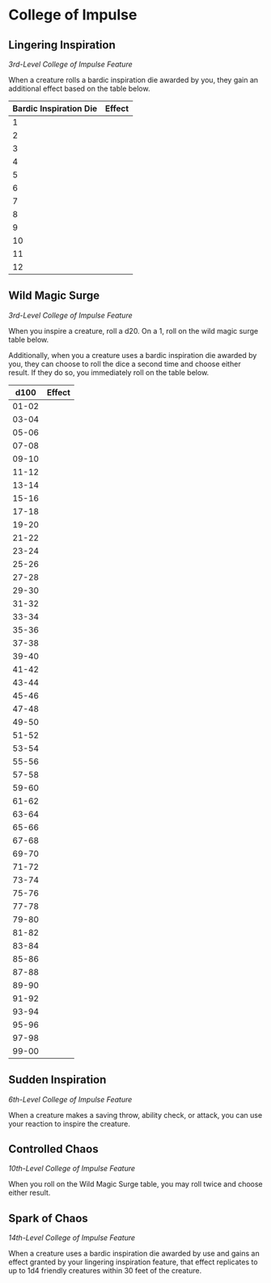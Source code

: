 # College of Impulse

## Lingering Inspiration

*3rd-Level College of Impulse Feature*

When a creature rolls a bardic inspiration die awarded by you, they gain an additional effect based on the table below.

| Bardic Inspiration Die | Effect |
|---|---|
| 1 |  |
| 2 |  |
| 3 |  |
| 4 |  |
| 5 |  |
| 6 |  |
| 7 |  |
| 8 |  |
| 9 |  |
| 10 |  |
| 11 |  |
| 12 |  |

## Wild Magic Surge

*3rd-Level College of Impulse Feature*

When you inspire a creature, roll a d20. On a 1, roll on the wild magic surge table below.

Additionally, when you a creature uses a bardic inspiration die awarded by you, they can choose to roll the dice a second time and choose either result. If they do so, you immediately roll on the table below.

| d100 | Effect |
|---|---|
| 01-02 |  |
| 03-04 |  |
| 05-06 |  |
| 07-08 |  |
| 09-10 |  |
| 11-12 |  |
| 13-14 |  |
| 15-16 |  |
| 17-18 |  |
| 19-20 |  |
| 21-22 |  |
| 23-24 |  |
| 25-26 |  |
| 27-28 |  |
| 29-30 |  |
| 31-32 |  |
| 33-34 |  |
| 35-36 |  |
| 37-38 |  |
| 39-40 |  |
| 41-42 |  |
| 43-44 |  |
| 45-46 |  |
| 47-48 |  |
| 49-50 |  |
| 51-52 |  |
| 53-54 |  |
| 55-56 |  |
| 57-58 |  |
| 59-60 |  |
| 61-62 |  |
| 63-64 |  |
| 65-66 |  |
| 67-68 |  |
| 69-70 |  |
| 71-72 |  |
| 73-74 |  |
| 75-76 |  |
| 77-78 |  |
| 79-80 |  |
| 81-82 |  |
| 83-84 |  |
| 85-86 |  |
| 87-88 |  |
| 89-90 |  |
| 91-92 |  |
| 93-94 |  |
| 95-96 |  |
| 97-98 |  |
| 99-00 |  |

## Sudden Inspiration

*6th-Level College of Impulse Feature*

When a creature makes a saving throw, ability check, or attack, you can use your reaction to inspire the creature. 

## Controlled Chaos

*10th-Level College of Impulse Feature*

When you roll on the Wild Magic Surge table, you may roll twice and choose either result.

## Spark of Chaos

*14th-Level College of Impulse Feature*

When a creature uses a bardic inspiration die awarded by use and gains an effect granted by your lingering inspiration feature, that effect replicates to up to 1d4 friendly creatures within 30 feet of the creature.